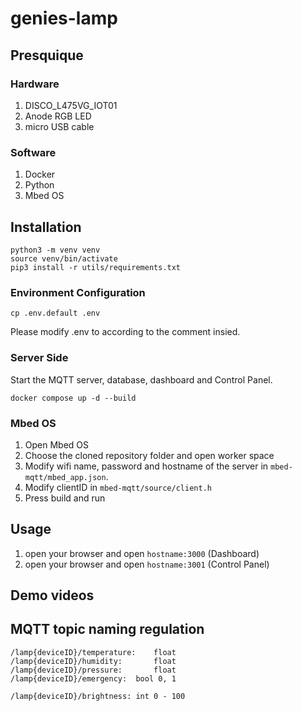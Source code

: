 # genies-lamp

## Presquique

### Hardware

1. DISCO_L475VG_IOT01
2. Anode RGB LED
3. micro USB cable

### Software

1. Docker
2. Python
3. Mbed OS

## Installation

```shell
python3 -m venv venv
source venv/bin/activate
pip3 install -r utils/requirements.txt
```

### Environment Configuration

```shell
cp .env.default .env
```

Please modify .env to according to the comment insied.

### Server Side

Start the MQTT server, database, dashboard and Control Panel.

```shell
docker compose up -d --build
```

### Mbed OS

1. Open Mbed OS
2. Choose the cloned repository folder and open worker space
3. Modify wifi name, password and hostname of the server in `mbed-mqtt/mbed_app.json`.
4. Modify clientID in `mbed-mqtt/source/client.h`
5. Press build and run

## Usage

1. open your browser and open `hostname:3000` (Dashboard)
2. open your browser and open `hostname:3001` (Control Panel)

## Demo videos

## MQTT topic naming regulation

```
/lamp{deviceID}/temperature:	float
/lamp{deviceID}/humidity:		float
/lamp{deviceID}/pressure:		float
/lamp{deviceID}/emergency:	bool 0, 1

/lamp{deviceID}/brightness:	int 0 - 100
```
